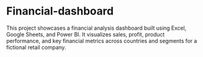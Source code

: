 # Financial-dashboard
This project showcases a financial analysis dashboard built using Excel, Google Sheets, and Power BI. It visualizes sales, profit, product performance, and key financial metrics across countries and segments for a fictional retail company. 
